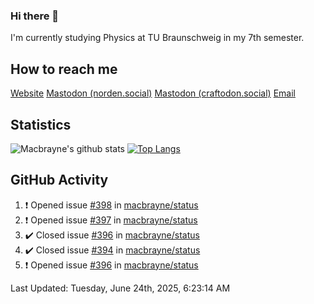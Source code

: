 ### Hi there 👋
I'm currently studying Physics at TU Braunschweig in my 7th semester.

## How to reach me
[Website](https://florentin-schleuss.de)
<a rel="me" href="https://norden.social/@florentin">Mastodon (norden.social)</a>
<a rel="me" href="https://craftodon.social/@frodolon">Mastodon (craftodon.social)</a>
[Email](mailto:hello@macbrayne.de)

## Statistics
![Macbrayne's github stats](https://github-readme-stats.vercel.app/api?username=macbrayne&count_private=true&show_icons=true&hide_rank=true&custom_title=macbrayne's%20GitHub%20Stats)
[![Top Langs](https://github-readme-stats.vercel.app/api/top-langs/?username=macbrayne&exclude_repo=liftron&layout=compact)](https://github.com/anuraghazra/github-readme-stats)
## GitHub Activity

<!--RECENT_ACTIVITY:start-->
1. ❗️ Opened issue [#398](https://github.com/macbrayne/status/issues/398) in [macbrayne/status](https://github.com/macbrayne/status)
2. ❗️ Opened issue [#397](https://github.com/macbrayne/status/issues/397) in [macbrayne/status](https://github.com/macbrayne/status)
3. ✔️ Closed issue [#396](https://github.com/macbrayne/status/issues/396) in [macbrayne/status](https://github.com/macbrayne/status)
4. ✔️ Closed issue [#394](https://github.com/macbrayne/status/issues/394) in [macbrayne/status](https://github.com/macbrayne/status)
5. ❗️ Opened issue [#396](https://github.com/macbrayne/status/issues/396) in [macbrayne/status](https://github.com/macbrayne/status)
<!--RECENT_ACTIVITY:end-->

<!--RECENT_ACTIVITY:last_update-->
Last Updated: Tuesday, June 24th, 2025, 6:23:14 AM
<!--RECENT_ACTIVITY:last_update_end-->


<!--
**macbrayne/macbrayne** is a ✨ _special_ ✨ repository because its `README.md` (this file) appears on your GitHub profile.

Here are some ideas to get you started:

- 🔭 I’m currently working on ...
- 🌱 I’m currently learning ...
- 👯 I’m looking to collaborate on ...
- 🤔 I’m looking for help with ...
- 💬 Ask me about ...
- 📫 How to reach me: ...
- 😄 Pronouns: ...
- ⚡ Fun fact: ...
-->
